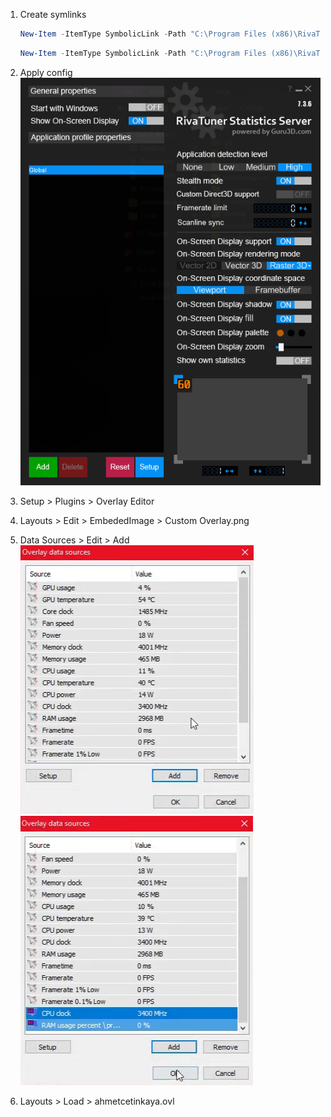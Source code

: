 1. Create symlinks
   ```powershell
   New-Item -ItemType SymbolicLink -Path "C:\Program Files (x86)\RivaTuner Statistics Server\Profiles\" -Target "C:\Users\ahmetcetinkaya\Configs\msi-afterburner\RivaTuner Statistics Server\Profiles\"
   ```
   
   ```powershell
   New-Item -ItemType SymbolicLink -Path "C:\Program Files (x86)\RivaTuner Statistics Server\Plugins\" -Target "C:\Users\ahmetcetinkaya\Configs\msi-afterburner\RivaTuner Statistics Server\Plugins\"
   ```
2. Apply config
   ![](RTSS_1f0QqilO56.png)
3. Setup > Plugins > Overlay Editor
4. Layouts > Edit > EmbededImage > Custom Overlay.png
5. Data Sources > Edit > Add
   ![](RTSS_Wc7gfxVjIX.png) ![](RTSS_06rplzCJzI.png)
6. Layouts > Load > ahmetcetinkaya.ovl